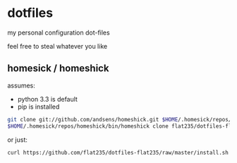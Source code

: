 dotfiles
========

my personal configuration dot-files

feel free to steal whatever you like

homesick / homeshick
--------------------

assumes:
 - python 3.3 is default
 - pip is installed

```sh
git clone git://github.com/andsens/homeshick.git $HOME/.homesick/repos/homeshick
$HOME/.homesick/repos/homeshick/bin/homeshick clone flat235/dotfiles-flat235
```

or just:
```sh
curl https://github.com/flat235/dotfiles-flat235/raw/master/install.sh | sh
```

